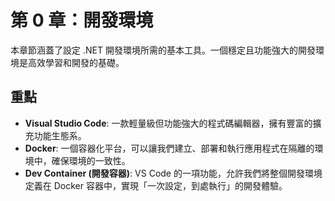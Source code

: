 # 第 0 章：開發環境

本章節涵蓋了設定 .NET 開發環境所需的基本工具。一個穩定且功能強大的開發環境是高效學習和開發的基礎。

## 重點
- **Visual Studio Code**: 一款輕量級但功能強大的程式碼編輯器，擁有豐富的擴充功能生態系。
- **Docker**: 一個容器化平台，可以讓我們建立、部署和執行應用程式在隔離的環境中，確保環境的一致性。
- **Dev Container (開發容器)**: VS Code 的一項功能，允許我們將整個開發環境定義在 Docker 容器中，實現「一次設定，到處執行」的開發體驗。
